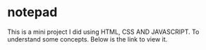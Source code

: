 # notepad
This is a mini project I did using HTML, CSS AND JAVASCRIPT. To understand some concepts. Below is the link to view it.

